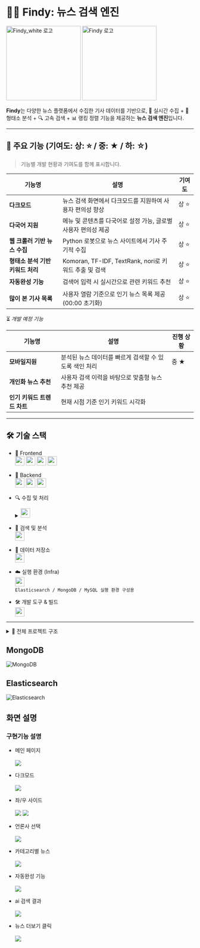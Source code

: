 # 🕵️‍♂️ Findy: 뉴스 검색 엔진

<img src="Findy_logo_white.png" alt="Findy_white 로고" width="200" color="white"/> <img src="Findy_logo_black.png" alt="Findy 로고" width="200"/>

**Findy**는 다양한 뉴스 플랫폼에서 수집한 기사 데이터를 기반으로, 
📡 실시간 수집 + 🧠 형태소 분석 + 🔍 고속 검색 + 📊 랭킹 정렬 기능을 제공하는 **뉴스 검색 엔진**입니다.


---

## 🌟 주요 기능 (기여도: 상: ⭐ / 중: ★ / 하: ☆)
> 기능별 개발 현황과 기여도를 함께 표시합니다.

| 기능명 | 설명 | 기여도 |
|--------|------|--------|
| **다크모드** | 뉴스 검색 화면에서 다크모드를 지원하여 사용자 편의성 향상 | 상 ⭐ |
| **다국어 지원** | 메뉴 및 콘텐츠를 다국어로 설정 가능, 글로벌 사용자 편의성 제공 | 상 ⭐ |
| **웹 크롤러 기반 뉴스 수집** | Python 로봇으로 뉴스 사이트에서 기사 주기적 수집 | 상 ⭐ |
| **형태소 분석 기반 키워드 처리** | Komoran, TF-IDF, TextRank, nori로 키워드 추출 및 검색 | 상 ⭐ |
| **자동완성 기능** | 검색어 입력 시 실시간으로 관련 키워드 추천 | 상 ⭐ |
| **많이 본 기사 목록** | 사용자 열람 기준으로 인기 뉴스 목록 제공 (00:00 초기화) | 상 ⭐ |

⏳ *개발 예정 기능*

| 기능명 | 설명 | 진행 상황 |
|--------|------|-----------|
| **모바일지원** | 분석된 뉴스 데이터를 빠르게 검색할 수 있도록 색인 처리 | 중 ★ |
| **개인화 뉴스 추천** | 사용자 검색 이력을 바탕으로 맞춤형 뉴스 추천 제공 |
| **인기 키워드 트렌드 차트** | 현재 시점 기준 인기 키워드 시각화 |


---

## 🛠 기술 스택

- 🎨 Frontend<br>
<img src="https://img.shields.io/badge/HTML5-E34F26?style=flat&logo=html5&logoColor=white" height="25" /> <img src="https://img.shields.io/badge/CSS3-1572B6?style=flat&logo=css3&logoColor=white" height="25" /> <img src="https://img.shields.io/badge/JavaScript-F7DF1E?style=flat&logo=javascript&logoColor=black" height="25" /> <img src="https://img.shields.io/badge/React--61DAFB?style=flat&logo=react" height="25" />

- 🔧 Backend<br>
<img src="https://img.shields.io/badge/Java-17-007396?style=flat&logo=java&logoColor=white" height="25" /> <img src="https://img.shields.io/badge/SpringBoot-6DB33F?style=flat&logo=springboot&logoColor=white" height="25" /> <img src="https://img.shields.io/badge/Fetch-00A9E0?style=flat&logo=javascript&logoColor=white" height="25" />

- 🔍 수집 및 처리 <br>
   <details>
     <summary><img src="https://img.shields.io/badge/Python-3776AB?style=flat&logo=python&logoColor=white" height="25" /></summary>
     <pre>
       <img src="https://img.shields.io/badge/Web%20Robot-00B8D4?style=flat&logo=web&logoColor=white" height="25" />
       <img src="https://img.shields.io/badge/Komoran-형태소분석기-00B894?style=flat" height="25" />
       <img src="https://img.shields.io/badge/TextRank-키워드추출-0984e3?style=flat" height="25" />
       <img src="https://img.shields.io/badge/TF--IDF-키워드추출-0984e3?style=flat" height="25" />
       <img src="https://img.shields.io/badge/Selenium-43B02A?style=flat&logo=selenium&logoColor=white" height="25" />
       <img src="https://img.shields.io/badge/BeautifulSoup-3C8039?style=flat&logo=beautifulsoup&logoColor=white" height="25" />
     </pre>
   </details>

- 🧠 검색 및 분석 <br>
   <img src="https://img.shields.io/badge/Elasticsearch-005571?style=flat&logo=elasticsearch&logoColor=white" height="25" />

- 💾 데이터 저장소 <br>
   <img src="https://img.shields.io/badge/MongoDB-47A248?style=flat&logo=mongodb&logoColor=white" height="25" /> <br>

- ☁️ 실행 환경 (Infra)<br>
<img src="https://img.shields.io/badge/Docker-2496ED?style=flat&logo=docker&logoColor=white" height="25" /><br>
`Elasticsearch / MongoDB / MySQL 실행 환경 구성용`

- 🛠 개발 도구 & 빌드<br>
   <img src="https://img.shields.io/badge/Gradle-02303A?style=flat&logo=gradle&logoColor=white" height="25" />


---

<details>
  <summary>📁 전체 프로젝트 구조</summary>
  <pre>
```
Findy-main/
├── 🖥️ Findy/                    # Spring Boot 백엔드
│   ├── src/main/java/com/boot/
│   │   ├── controller/          # REST API 컨트롤러
│   │   ├── service/            # 비즈니스 로직
│   │   ├── dto/                # 데이터 전송 객체
│   │   └── repository/         # MongoDB 레포지토리
│   └── src/main/resources/     # 설정 파일
├── 🎨 findy-frontend/           # React 프론트엔드
│   ├── src/components/         # React 컴포넌트
│   ├── src/styles/            # CSS 스타일
│   └── public/                # 정적 파일
├── 🕷️ findy-crawler/           # Python 크롤러
│   ├── crawlers/              # 언론사별 크롤러
│   ├── config/                # 설정 파일
│   └── utils/                 # 유틸리티 함수
└── 📚 docs/                    # 문서 파일
```
  </pre>
</details>


## MongoDB
<img src="MongoDB.png" alt="MongoDB"/>


## Elasticsearch
<img src="Elasticsearch.png" alt="Elasticsearch"/>


## 화면 설명

### 구현기능 설명

- 메인 페이지 <br><br>
   <img src="README_img/main_img.png"/>

- 다크모드 <br><br>
   <img src="README_img/dark_img.png"/>

- 좌/우 사이드 <br><br>
<img src="README_img/left_img.png"/> <img src="README_img/right_img.png"/>

- 언론사 선택 <br><br>
   <img src="README_img/media_img.png"/>

- 카테고리별 뉴스 <br><br>
   <img src="README_img/category_img.png"/>

- 자동완성 기능 <br><br>
   <img src="README_img/auto_img.png"/>

- ai 검색 결과 <br><br>
   <img src="README_img/ai_img.png"/>

- 뉴스 더보기 클릭 <br><br>
   <img src="README_img/news_img.png"/>


